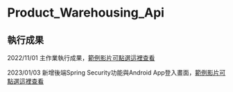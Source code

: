 # Product_Warehousing_Api
執行成果
---
2022/11/01 主作業執行成果，[範例影片可點選這裡查看](https://drive.google.com/file/d/18bkp81Zd0nVoULfCtvaBbo_-WA0WkEDq/view?fbclid=IwAR2PiqLGbUHEIa42Zl3uSUKaLgQ5ZjJEGbomTd31_m9lfY4nvoDC5qGfILE)<br>

2023/01/03 新增後端Spring Security功能與Android App登入畫面，[範例影片可點選這裡查看](https://drive.google.com/file/d/19lD68uhZH7X5eSw0lXgQqcsf72z0h4pM/view?usp=share_link)
